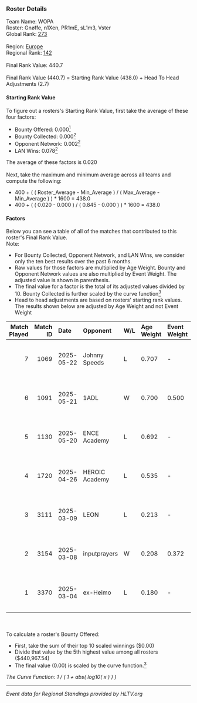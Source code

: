 ### Roster Details<br />
Team Name: WOPA<br />
Roster: Gnøffe, n1Xen, PR1mE, sL1m3, Vster<br />
Global Rank: [273](../../standings_global_2025_08_04.md)<br />
<br />
Region: [Europe]( ../../standings_europe_2025_08_04.md)<br />
Regional Rank: [142]( ../../standings_europe_2025_08_04.md)<br />
<br />
Final Rank Value:  440.7<br />
<br />
Final Rank Value (440.7) = Starting Rank Value (438.0) + Head To Head Adjustments (2.7)<br />

#### Starting Rank Value<br />
To figure out a rosters's Starting Rank Value, first take the average of these four factors:<br />
- Bounty Offered: 0.000[<sup>1</sup>](#table2)
- Bounty Collected: 0.000[<sup>2</sup>](#table1)
- Opponent Network: 0.002[<sup>2</sup>](#table1)
- LAN Wins: 0.078[<sup>2</sup>](#table1)

The average of these factors is 0.020<br />
<br />
Next, take the maximum and minimum average across all teams and compute the following:<br />
- 400 + ( ( Roster_Average - Min_Average ) / ( Max_Average - Min_Average ) ) * 1600 = 438.0
- 400 + ( ( 0.020 - 0.000 ) / ( 0.845 - 0.000 ) ) * 1600 = 438.0


#### Factors<br />
Below you can see a table of all of the matches that contributed to this roster's Final Rank Value.<br />
Note:<br />

- For Bounty Collected, Opponent Network, and LAN Wins, we consider only the ten best results over the past 6 months.
- Raw values for those factors are multiplied by Age Weight. Bounty and Opponent Network values are also multiplied by Event Weight. The adjusted value is shown in parenthesis.
- The final value for a factor is the total of its adjusted values divided by 10. Bounty Collected is further scaled by the curve function[<sup>3</sup>](#curveFunction)
- Head to head adjustments are based on rosters' starting rank values. The results shown below are adjusted by Age Weight and not Event Weight
<span id="table1"></span><br />


| Match Played | Match ID | Date       | Opponent       | W/L | Age Weight | Event Weight | Bounty Collected | Opponent Network | LAN Wins  | H2H Adj. | Roster                             |
| -: | -: | :- | :- | :- | :- | :- | :- | :- | :- | -: | :- |
|            7 |     1069 | 2025-05-22 | Johnny Speeds  | L   | 0.707      | -            | -                | -                | -         |    -1.20 | Gnøffe, n1Xen, PR1mE, sL1m3, Vster |
|            6 |     1091 | 2025-05-21 | 1ADL           | W   | 0.700      | 0.500        | 0.000 (0.000)    | 0.051 (0.018)    | 1 (0.700) |    10.32 | Gnøffe, n1Xen, PR1mE, sL1m3, Vster |
|            5 |     1130 | 2025-05-20 | ENCE Academy   | L   | 0.692      | -            | -                | -                | -         |    -2.53 | Gnøffe, n1Xen, PR1mE, sL1m3, Vster |
|            4 |     1720 | 2025-04-26 | HEROIC Academy | L   | 0.535      | -            | -                | -                | -         |    -3.19 | Gnøffe, n1Xen, PR1mE, sL1m3, Vster |
|            3 |     3111 | 2025-03-09 | LEON           | L   | 0.213      | -            | -                | -                | -         |    -2.95 | Gnøffe, n1Xen, PR1mE, sL1m3, Vster |
|            2 |     3154 | 2025-03-08 | inputprayers   | W   | 0.208      | 0.372        | 0.000 (0.000)    | 0.073 (0.006)    | 0 (0.000) |     4.04 | Gnøffe, n1Xen, PR1mE, sL1m3, Vster |
|            1 |     3370 | 2025-03-04 | ex-Heimo       | L   | 0.180      | -            | -                | -                | -         |    -1.78 | Gnøffe, n1Xen, PR1mE, sL1m3, Vster |

<br />
<span id="table2"></span><br />
To calculate a roster's Bounty Offered:<br />

- First, take the sum of their top 10 scaled winnings ($0.00)
- Divide that value by the 5th highest value among all rosters ($440,967.54)
- The final value (0.00) is scaled by the curve function.[<sup>3</sup>](#curveFunction)

<span id="curveFunction"></span>_The Curve Function: 1 / ( 1 + abs( log10( x ) ) )_<br />

---
_Event data for Regional Standings provided by HLTV.org_<br />
